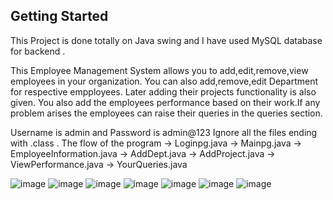 ## Getting Started

This Project is done totally on Java swing and I have used MySQL database for backend .

This Employee Management System allows you to add,edit,remove,view employees in your organization.
You can also add,remove,edit Department for respective empployees. Later adding their projects functionality is also given.
You also add the employees performance based on their work.If any problem arises the employees can raise their queries in 
the queries section.  

Username is admin and Password is admin@123
Ignore all the files ending with .class .
The flow of the program ->
Loginpg.java -> Mainpg.java -> EmployeeInformation.java
                            -> AddDept.java
                            -> AddProject.java
                            -> ViewPerformance.java
                            -> YourQueries.java
                            

![image](https://user-images.githubusercontent.com/92873522/221795569-84850305-4d18-420d-be8b-b2daca11745e.png)
![image](https://user-images.githubusercontent.com/92873522/221795655-d51dbc1c-4ba7-4393-91ec-1e8868207eb4.png)
![image](https://user-images.githubusercontent.com/92873522/221795712-51d7fb53-493a-4971-973e-e8a66d5988a7.png)
![image](https://user-images.githubusercontent.com/92873522/221795764-7562c52f-6015-4c81-8eb7-15e9e8db63e4.png)
![image](https://user-images.githubusercontent.com/92873522/221796087-12c85abd-09c6-4cc3-bb1e-2b928f19d923.png)
![image](https://user-images.githubusercontent.com/92873522/221797358-1107dd68-f21a-46f7-86a6-23dc18371937.png)
![image](https://user-images.githubusercontent.com/92873522/221797540-c8d09e91-8dc3-414f-b293-6988c99f6f77.png)
